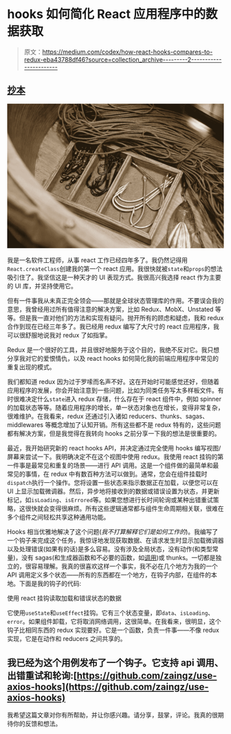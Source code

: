 # hooks 如何简化 React 应用程序中的数据获取

> 原文：<https://medium.com/codex/how-react-hooks-compares-to-redux-eba43788df46?source=collection_archive---------2----------------------->

## [抄本](http://medium.com/codex)

![](img/348a9ee4caa51bc409ef50a47c178e59.png)

我是一名软件工程师，从事 react 工作已经四年多了。我仍然记得用`React.createClass`创建我的第一个 react 应用。我很快就被`state`和`props`的想法吸引住了。我坚信这是一种天才的 UI 表现方式。我很高兴我选择 react 作为主要的 UI 库，并坚持使用它。

但有一件事我从未真正完全领会——那就是全球状态管理库的作用。不要误会我的意思，我曾经用过所有值得注意的解决方案，比如 Redux、MobX、Unstated 等等。但是我一直对他们的方法和实现有疑问。抛开所有的顾虑和疑虑，我和 redux 合作到现在已经三年多了。我已经用 redux 编写了大尺寸的 react 应用程序，我可以很舒服地说我对 redux 了如指掌。

Redux 是一个很好的工具，并且很好地服务于这个目的，我绝不反对它。我只想分享我对它的爱恨情仇，以及 react hooks 如何简化我的前端应用程序中常见的重复出现的模式。

我们都知道 redux 因为过于罗嗦而名声不好。这在开始时可能感觉还好，但随着应用程序的发展，你会开始注意到一些问题，比如为同类任务写太多样板文件。有时很难决定什么`state`进入 redux 存储，什么存在于 react 组件中，例如 spinner 的加载状态等等。随着应用程序的增长，单一状态对象也在增长，变得非常复杂，很难维护。在我看来，redux 还通过引入诸如 reducers、thunks、sagas、middlewares 等概念增加了认知开销。所有这些都不是 redux 特有的，这些问题都有解决方案，但是我觉得在我转向 hooks 之前分享一下我的想法是很重要的。

最近，我开始研究新的 react hooks API，并决定通过完全使用 hooks 编写视图/屏幕来尝试一下。我明确决定不在这个视图中使用 redux。我使用 react 挂钩的第一件事是最常见和重复的场景——进行 API 调用。这是一个组件做的最简单和最常见的事情，在 redux 中有数百种方法可以做到。通常，您会在组件挂载时`dispatch`执行一个操作。您将设置一些状态来指示数据正在加载，以便您可以在 UI 上显示加载微调器。然后，异步地将接收到的数据或错误设置为状态，并更新标记，如`isLoading`、`isErrored`等。如果您想进行长时间轮询或某种出错重试策略，这很快就会变得很麻烦。所有这些逻辑通常都与组件生命周期相关联，很难在多个组件之间轻松共享这种通用功能。

Hooks 相当优雅地解决了这个问题(*我不打算解释它们是如何工作的*)。我编写了一个钩子来完成这个任务，我惊讶地发现获取数据、在请求发生时显示加载微调器以及处理错误(如果有的话)是多么容易。没有涉及全局状态，没有动作(和类型常量)，没有 sagas(和生成器函数和不必要的函数，如[调用](https://redux-saga.js.org/docs/api/#callfn-args))或 thunks。一切都是独立的，很容易理解。我真的很喜欢这样一个事实，我不必在几个地方为我的一个 API 调用定义多个状态——所有的东西都在一个地方，在钩子内部，在组件的本地。下面是我的钩子的代码:

使用 react 挂钩读取加载和错误状态的数据

它使用`useState`和`useEffect`挂钩。它有三个状态变量，即`data`、`isLoading`、`error`。如果组件卸载，它将取消网络调用，这很简单。在我看来，很明显，这个钩子比相同东西的 redux 实现要好。它是一个函数，负责一件事——不像 redux 实现，它是在动作和 reducers 之间共享的。

## 我已经为这个用例发布了一个钩子。它支持 api 调用、出错重试和轮询:[https://github.com/zaingz/use-axios-hooks](https://github.com/zaingz/use-axios-hooks)

我希望这篇文章对你有所帮助，并让你感兴趣。请分享，鼓掌，评论。我真的很期待你的反馈和想法。